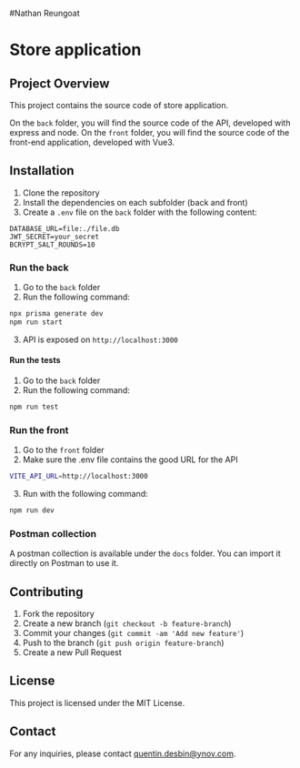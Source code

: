 #Nathan Reungoat

# Store application

## Project Overview
This project contains the source code of store application.

On the `back` folder, you will find the source code of the API, developed with express and node.
On the `front` folder, you will find the source code of the front-end application, developed with Vue3.

## Installation

1. Clone the repository
2. Install the dependencies on each subfolder (back and front)
3. Create a `.env` file on the `back` folder with the following content:
```
DATABASE_URL=file:./file.db
JWT_SECRET=your_secret
BCRYPT_SALT_ROUNDS=10
```

### Run the back
1. Go to the `back` folder
2. Run the following command:
```bash
npx prisma generate dev
npm run start
```
3. API is exposed on `http://localhost:3000`

#### Run the tests
1. Go to the `back` folder
2. Run the following command:
```bash
npm run test
```

### Run the front
1. Go to the `front` folder
2. Make sure the .env file contains the good URL for the API
```bash
VITE_API_URL=http://localhost:3000
```
3. Run with the following command:
```bash
npm run dev
```

### Postman collection

A postman collection is available under the `docs` folder. You can import it directly on Postman to use it.

## Contributing
1. Fork the repository
2. Create a new branch (`git checkout -b feature-branch`)
3. Commit your changes (`git commit -am 'Add new feature'`)
4. Push to the branch (`git push origin feature-branch`)
5. Create a new Pull Request

## License
This project is licensed under the MIT License.

## Contact
For any inquiries, please contact [quentin.desbin@ynov.com](mailto:quentin.desbin@ynov.com).

